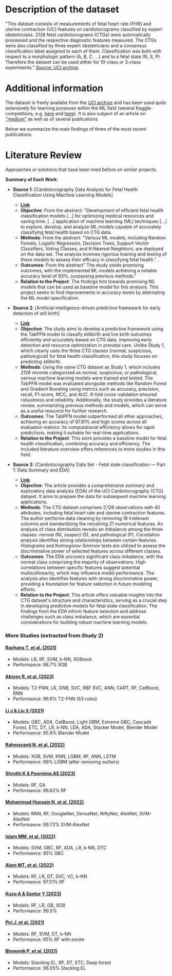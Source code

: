 # Description of the dataset
"This dataset consists of measurements of fetal heart rate (FHR) and uterine contraction (UC) features on cardiotocograms classified by expert obstetricians.
2126 fetal cardiotocograms (CTGs) were automatically processed and the respective diagnostic features measured. The CTGs were also classified by three expert obstetricians and a consensus classification label assigned to each of them. Classification was both with respect to a morphologic pattern (A, B, C. ...) and to a fetal state (N, S, P). Therefore the dataset can be used either for 10-class or 3-class experiments." [Source: UCI archive](https://archive.ics.uci.edu/dataset/193/cardiotocography).

# Additional information
The dataset is freely availabe from the [UCI archive](https://archive.ics.uci.edu/dataset/193/cardiotocography) and has been used quite extensively for learning purposes within the ML field (several Kaggle-competitions, e.g. [here](https://www.kaggle.com/datasets/propanon/uci-cardiotocography) and [here](https://www.kaggle.com/datasets/akshat0007/fetalhr/discussion)). It is also subject of an article on ["medium"](https://phuongdelrosario.medium.com/uci-cardiotocography-data-set-fetal-states-classification-part-1-data-summary-and-eda-e0cec8a61eff) as well as of several publications.

Below we summarize the main findings of three of the most recent publications.



# Literature Review

Approaches or solutions that have been tried before on similar projects.


**Summary of Each Work**:

- **Source 1**: [Cardiotocography Data Analysis for Fetal Health Classification Using Machine Learning Models]

  - **[Link](https://ieeexplore.ieee.org/abstract/document/10431783)**
  - **Objective**: From the abstract: "Development of efficient fetal health classification models [...] for optimizing medical resources and saving time. [...] application of machine learning (ML) techniques [...] to explore, develop, and analyze ML models capable of accurately classifying fetal health based on CTG data.
  - **Methods**: From the abstract: "Various ML models, including Random Forests, Logistic Regression, Decision Trees, Support Vector Classifiers, Voting Classes, and K-Nearest Neighbors, are deployed on the data set. The analysis involves rigorous training and testing of these models to assess their efficacy in classifying fetal health." .
  - **Outcomes**: From the abstract" The study yields promising outcomes, with the implemented ML models achieving a notable accuracy level of 93%, surpassing previous methods."
  - **Relation to the Project**: The findings hint towards promising ML models that can be used as baseline model for this analysis. This project seeks to find improvements in accuracy levels by alternating the ML model specification.

- **Source 2**: [Artificial intelligence-driven predictive framework for early detection of still birth]

  - **[Link](https://www.sciencedirect.com/science/article/pii/S2472630324000852#sec3)**
  - **Objective**: The study aims to develop a predictive framework using the TabPFN model to classify stillbirth and live birth outcomes efficiently and accurately based on CTG data, improving early detection and resource optimization in prenatal care. Unlike Study 1, which clearly uses the three CTG classes (normal, suspicious, pathological) for fetal health classification, this study focuses on predicting stillbirth.
  - **Methods**: Using the same CTG dataset as Study 1, which includes 2126 records categorized as normal, suspicious, or pathological, various machine learning models were trained and tested. The TabPFN model was evaluated alongside methods like Random Forest and Gradient Boosting using metrics such as accuracy, precision, recall, F1-score, MCC, and AUC. K-fold cross-validation ensured robustness and reliability. Additionally, the study provides a literature review, summarizing previous methods and models, which can serve as a useful resource for further research.
  - **Outcomes**: The TabPFN model outperformed all other approaches, achieving an accuracy of 97.91% and high scores across all evaluation metrics. Its computational efficiency allows for rapid predictions, making it suitable for real-time applications.
  - **Relation to the Project**: This work provides a baseline model for fetal health classification, combining accuracy and efficiency. The included literature overview offers references to more studies in this field.

- **Source 3**: [Cardiotocography Data Set - Fetal state classification — Part 1: Data Summary and EDA]

  - **[Link](https://phuongdelrosario.medium.com/uci-cardiotocography-data-set-fetal-states-classification-part-1-data-summary-and-eda-e0cec8a61eff)**
  - **Objective**: The article provides a comprehensive summary and exploratory data analysis (EDA) of the UCI Cardiotocography (CTG) dataset. It aims to prepare the data for subsequent machine learning applications.
  - **Methods**: The CTG dataset comprises 2,126 observations with 40 attributes, including fetal heart rate and uterine contraction features. The author performs data cleaning by removing 18 irrelevant columns and standardizing the remaining 21 numerical features. An analysis of class distribution reveals an imbalance among the three classes: normal (N), suspect (S), and pathological (P). Correlation analysis identifies strong relationships between certain features. Histograms and Kolmogorov-Smirnov tests are utilized to assess the discriminative power of selected features across different classes.
  - **Outcomes**: The EDA uncovers significant class imbalance, with the normal class comprising the majority of observations. High correlations between specific features suggest potential multicollinearity, which may influence model performance. The analysis also identifies features with strong discriminative power, providing a foundation for feature selection in future modeling efforts.
  - **Relation to the Project**: This article offers valuable insights into the CTG dataset's structure and characteristics, serving as a crucial step in developing predictive models for fetal state classification. The findings from the EDA inform feature selection and address challenges such as class imbalance, which are essential considerations for building robust machine learning models.
 


### More Studies (extracted from Study 2)

#### [Rayhana T, et al. (2021)](https://www.researchgate.net/profile/Sabbir-Chowdhury/publication/358157030_Automatic_detection_of_fetal_health_status_from_cardiotocography_data_using_machine_learning_algorithms/links/61fbd33911a1090a79ce70e5/Automatic-detection-of-fetal-health-status-from-cardiotocography-data-using-machine-learning-algorithms.pdf)

- Models: LR, RF, SVM, k-NN, XGBoost
- Performance: 96.7% XGB

#### [Abiyev R, et al. (2023)](http://dx.doi.org/10.3390/diagnostics13101690)

- Models: T2-FNN, LR, GNB, SVC, RBF SVC, ANN, CART, RF, CatBoost, RNN
- Performance: 96.6% T2-FNN (63 rules)

#### [Li J & Liu X (2021)](https://ieeexplore.ieee.org/abstract/document/9389902)

- Models: GBC, ADA, CatBoost, Light GBM, Extreme GBC, Cascade Forest, ETC, DT, LR, k-NN, LDA, ADA, Stacker Model, Blender Model
- Performance: 95.9% Blender Model

#### [Rahmayanti N, et al. (2022)](https://www.sciencedirect.com/science/article/pii/S1877050921023541)

- Models: XGB, SVM, KNN, LGBM, RF, ANN, LSTM
- Performance: 99% LGBM (after removing outliers)

#### [Shruthi K & Poornima AS (2023)](https://ijisae.org/index.php/IJISAE/article/view/2849)

- Models: RF, GA
- Performance: 96.62% RF

#### [Muhammad Hussain N, et al. (2022)](https://doi.org/10.3390/s22145103)

- Models: RNN, RF, GoogleNet, DenseNet, NiftyNet, AlexNet, SVM-AlexNet
- Performance: 99.72% SVM-AlexNet

#### [Islam MM, et al. (2022)](https://www.researchgate.net/publication/371481096_Diagnosis_and_Classification_of_Fetal_Health_Based_on_CTG_Data_Using_Machine_Learning_Techniques)

- Models: SVM, GBC, RF, ADA, LR, k-NN, DTC
- Performance: 95% GBC

#### [Alam MT, et al. (2022)](https://pmc.ncbi.nlm.nih.gov/articles/PMC9050321/)

- Models: RF, LR, DT, SVC, VC, k-NN
- Performance: 97.51% RF

#### [Kuzu A & Santur Y (2023)](https://doi.org/10.3390/diagnostics13152471)

- Models: RF, LR, GB, XGB
- Performance: 99.5%

#### [Piri J, et al. (2021)](https://www.researchgate.net/publication/355029967_Multi-objective_Ant_Lion_Optimization_Based_Feature_Retrieval_Methodology_for_Investigation_of_Fetal_Wellbeing)

- Models: RF, SVM, DT, k-NN
- Performance: 95% RF with smote

#### [Bhowmik P, et al. (2021)](https://www.researchgate.net/publication/355022211_Cardiotocography_Data_Analysis_to_Predict_Fetal_Health_Risks_with_Tree-Based_Ensemble_Learning)

- Models: Stacking EL, RF, DT, ETC, Deep forest
- Performance: 96.05% Stacking EL
